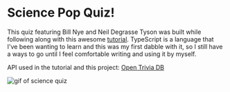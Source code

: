 # Science Pop Quiz!

This quiz featuring Bill Nye and Neil Degrasse Tyson was built while following along with this awesome [tutorial](https://www.youtube.com/watch?v=F2JCjVSZlG0). TypeScript is a language that I've been wanting to learn and this was my first dabble with it, so I still have a ways to go until I feel comfortable writing and using it by myself. 

API used in the tutorial and this project: [Open Trivia DB](https://opentdb.com/api_config.php)

![gif of science quiz](./public/scienceIsCool.gif)
